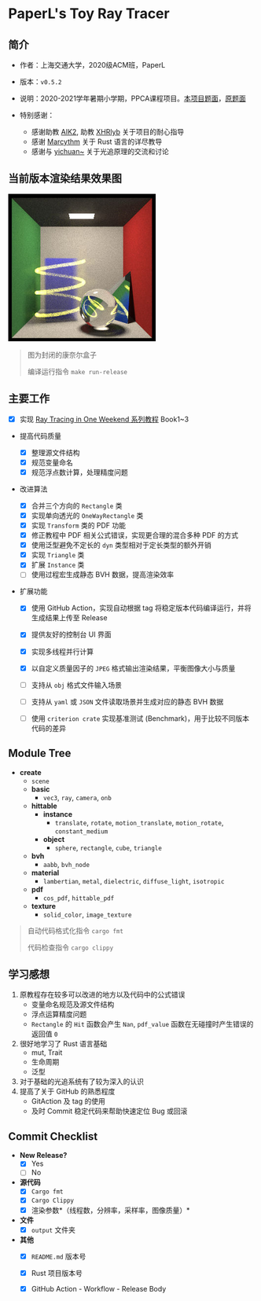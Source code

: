 # PaperL's Toy Ray Tracer

## 简介

- 作者：上海交通大学，2020级ACM班，PaperL
- 版本：`v0.5.2`
- 说明：2020-2021学年暑期小学期，PPCA课程项目。[本项目题面](https://github.com/aik2mlj/raytracer-tutorial)，[原题面](https://github.com/skyzh/raytracer-tutorial)

- 特别感谢：
  - 感谢助教 [AIK2](https://github.com/aik2mlj), 助教 [XHRlyb](https://github.com/XHRlyb) 关于项目的耐心指导
  - 感谢 [Marcythm](https://github.com/Marcythm) 关于 Rust 语言的详尽教导
  - 感谢与 [yichuan~](https://github.com/yichuan520030910320) 关于光追原理的交流和讨论



## 当前版本渲染结果效果图

![Output](output/preview.jpg)

> 图为封闭的康奈尔盒子
>
> 编译运行指令 `make run-release`



## 主要工作

- [x] 实现 [Ray Tracing in One Weekend 系列教程](https://raytracing.github.io/) Book1~3

- 提高代码质量

  - [x] 整理源文件结构
  - [x] 规范变量命名
  - [x] 规范浮点数计算，处理精度问题

- 改进算法

  - [x] 合并三个方向的 `Rectangle` 类
  - [x] 实现单向透光的 `OneWayRectangle` 类
  - [x] 实现 `Transform` 类的 PDF 功能
  - [x] 修正教程中 PDF 相关公式错误，实现更合理的混合多种 PDF 的方式
  - [x] 使用泛型避免不定长的 `dyn` 类型相对于定长类型的额外开销
  - [x] 实现 `Triangle` 类
  - [x] 扩展 `Instance` 类
  - [ ] 使用过程宏生成静态 BVH 数据，提高渲染效率

- 扩展功能

  - [x] 使用 GitHub Action，实现自动根据 tag 将稳定版本代码编译运行，并将生成结果上传至 Release
  - [x] 提供友好的控制台 UI 界面
  - [x] 实现多线程并行计算
  - [x] 以自定义质量因子的 `JPEG` 格式输出渲染结果，平衡图像大小与质量
  - [ ] 支持从 `obj` 格式文件输入场景
  - [ ] 支持从 `yaml` 或 `JSON` 文件读取场景并生成对应的静态 BVH 数据
  - [ ] 使用 `criterion crate` 实现基准测试 (Benchmark)，用于比较不同版本代码的差异



## Module Tree

- **create**
  - `scene`
  - **basic**
    - `vec3`, `ray`, `camera`, `onb`
  - **hittable**
    - **instance**
      - `translate`, `rotate`, `motion_translate`, `motion_rotate`, `constant_medium`
    - **object**
      - `sphere`, `rectangle`, `cube`, `triangle`
  - **bvh**
    - `aabb`, `bvh_node`
  - **material**
    - `lambertian`, `metal`, `dielectric`, `diffuse_light`, `isotropic`
  - **pdf**
    - `cos_pdf`, `hittable_pdf`
  - **texture**
    - `solid_color`, `image_texture`

> 自动代码格式化指令 `cargo fmt`
>
> 代码检查指令 `cargo clippy`



## 学习感想

1. 原教程存在较多可以改进的地方以及代码中的公式错误
   - 变量命名规范及源文件结构
   - 浮点运算精度问题
   - `Rectangle` 的 `Hit` 函数会产生 `Nan`,  `pdf_value` 函数在无碰撞时产生错误的返回值 `0`
2. 很好地学习了 Rust 语言基础
   - mut, Trait
   - 生命周期
   - 泛型
3. 对于基础的光追系统有了较为深入的认识
4. 提高了关于 GitHub 的熟悉程度
   - GitAction 及 tag 的使用
   - 及时 Commit 稳定代码来帮助快速定位 Bug 或回滚





## Commit Checklist

- **New Release?** 
  - [x] Yes
  - [ ] No

- **源代码**
  - [x] `Cargo fmt`
  - [x] `Cargo Clippy`
  - [x] 渲染参数*（线程数，分辨率，采样率，图像质量）*
- **文件**
  - [x] `output` 文件夹
- **其他**
  - [x] `README.md` 版本号
  - [x] Rust 项目版本号
  - [x] GitHub Action - Workflow - Release Body


